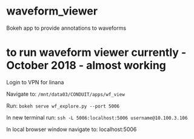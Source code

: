 # waveform_viewer
Bokeh app to provide annotations to waveforms


# to run waveform viewer currently - October 2018 - almost working
Login to VPN for linana 

Navigate to: ```/mnt/data03/CONDUIT/apps/wf_view```

Run: ```bokeh serve wf_explore.py --port 5006```

In new terminal run: ```ssh -L 5006:localhost:5006 username@10.100.3.106```

In local browser window navigate to: localhost:5006
